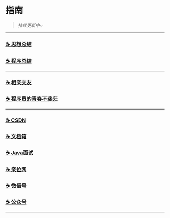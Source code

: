 # 指南


> _持续更新中~_

---

### [☕️ 思想总结](https://www.yangchunjian.com/docbook/#/summary/) 
### [☕️ 程序总结](https://www.yangchunjian.com/docbook/#/program/)

---

### [☕️ 相亲交友](https://www.yangchunjian.com/docbook/#/me/)
### [☕️ 程序员的青春不迷茫](https://www.yangchunjian.com/docbook/#/book/zi-zhu)

---

### [☕️ CSDN](https://yangchunjian.blog.csdn.net) 
### [☕️ 文档箱](https://www.yangchunjian.com/docbook/#/guide/) 
### [☕️ Java面试](https://javainterview.cn)
### [☕️ 亲位网](https://dearlocation.com)
### [☕️ 微信号](https://www.yangchunjian.com/docbook/imgs/dearlocation.jpeg)
### [☕️ 公众号](https://www.yangchunjian.com/docbook/imgs/qrcode_for_gh_8756901e5b12_344.jpg)

---